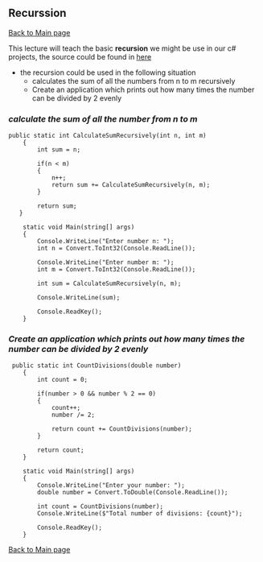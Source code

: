## Recurssion
[Back to Main page](https://github.com/Dokidok1/new1000)

This lecture will teach the basic **recursion** we might be use in our c# projects, the source could be found in [here](https://code-maze.com/csharp-basics-recursion/)

* the recursion could be used in the following situation
   * calculates the sum of all the numbers from n to m recursively
   * Create an application which prints out how many times the number can be divided by 2 evenly
 
### *calculate the sum of all the number from n to m*

```
public static int CalculateSumRecursively(int n, int m)
    {
        int sum = n;
 
        if(n < m)
        {
            n++;
            return sum += CalculateSumRecursively(n, m);
        }
 
        return sum;
   }
 
    static void Main(string[] args)
    {
        Console.WriteLine("Enter number n: ");
        int n = Convert.ToInt32(Console.ReadLine());
 
        Console.WriteLine("Enter number m: ");
        int m = Convert.ToInt32(Console.ReadLine());
 
        int sum = CalculateSumRecursively(n, m);
 
        Console.WriteLine(sum);
 
        Console.ReadKey();
    }
```

### *Create an application which prints out how many times the number can be divided by 2 evenly*
```
 public static int CountDivisions(double number)
    {
        int count = 0;
 
        if(number > 0 && number % 2 == 0)
        {
            count++;
            number /= 2;
 
            return count += CountDivisions(number);
        }
 
        return count;
    }
 
    static void Main(string[] args)
    {
        Console.WriteLine("Enter your number: ");
        double number = Convert.ToDouble(Console.ReadLine());
 
        int count = CountDivisions(number);
        Console.WriteLine($"Total number of divisions: {count}");
 
        Console.ReadKey();
    }
```


[Back to Main page](https://github.com/Dokidok1/new1000)
